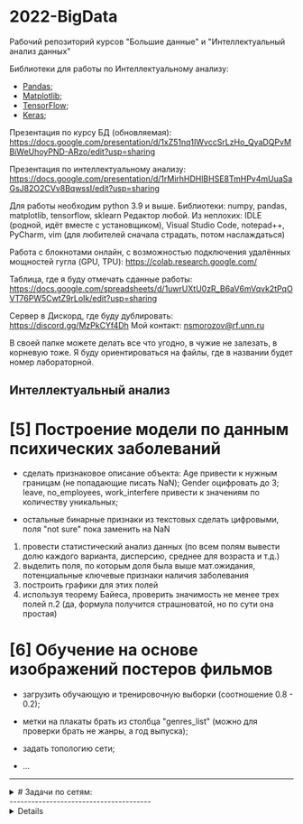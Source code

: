 # 2022-BigData
Рабочий репозиторий курсов "Большие данные" и "Интеллектуальный анализ данных"

Библиотеки для работы по Интеллектуальному анализу:

- [Pandas](https://pandas.pydata.org);
- [Matplotlib](https://matplotlib.org);
- [TensorFlow](https://www.tensorflow.org);
- [Keras](https://keras.io);

Презентация по курсу БД (обновляемая): https://docs.google.com/presentation/d/1xZ51nq1IWvccSrLzHo_QyaDQPvMBiWeUhoyPND-ARzo/edit?usp=sharing

Презентация по интеллектуальному анализу: https://docs.google.com/presentation/d/1rMirhHDHlBHSE8TmHPv4mUuaSaGsJ82O2CVv8BqwssI/edit?usp=sharing

Для работы необходим python 3.9 и выше.
Библиотеки: numpy, pandas, matplotlib, tensorflow, sklearn
Редактор любой. Из неплохих: IDLE (родной, идёт вместе с установщиком), Visual Studio Code, notepad++, PyCharm, vim (для любителей сначала страдать, потом наслаждаться)

Работа с блокнотами онлайн, с возможностью подключения удалённых мощностей гугла (GPU, TPU): https://colab.research.google.com/

Таблица, где я буду отмечать сданные работы: https://docs.google.com/spreadsheets/d/1uwrUXtU0zR_B6aV6mVqvk2tPqOVT76PW5CwtZ9rLoIk/edit?usp=sharing

Сервер в Дискорд, где буду дублировать: https://discord.gg/MzPkCYf4Dh
Мой контакт: nsmorozov@rf.unn.ru

В своей папке можете делать все что угодно, в чужие не залезать, в корневую тоже. Я буду ориентироваться на файлы, где в названии будет номер лабораторной.

## Интеллектуальный анализ
# [5] Построение модели по данным психических заболеваний

- сделать признаковое описание объекта: Age привести к нужным границам (не попадающие писать NaN); Gender оцифровать до 3; leave, no_employees, work_interfere привести к значениям по количеству уникальных;

- остальные бинарные признаки из текстовых сделать цифровыми, поля "not sure" пока заменить на NaN

1. провести статистический анализ данных (по всем полям вывести долю каждого варианта, дисперсию, среднее для возраста и т.д.)
2. выделить поля, по которым доля была выше мат.ожидания, потенциальные ключевые признаки наличия заболевания
3. построить графики для этих полей
4. используя теорему Байеса, проверить значимость не менее трех полей п.2 (да, формула получится страшноватой, но по сути она простая)

# [6] Обучение на основе изображений постеров фильмов

- загрузить обучающую и тренировочную выборки (соотношение 0.8 - 0.2);

- метки на плакаты брать из столбца "genres_list" (можно для проверки брать не жанры, а год выпуска);

- задать топологию сети;

- ...

-------------------------------------
<details>
  <summary># Задачи по сетям:</summary>

Выкладывать в свою же папку, но в отдельной подпапке

# [2] С использованием модуля socket создать чат:

- сервер на локальной машине, который ожидает запроса на соединение, создает отдельный поток, в котором все полученное по этому соединению пересылает по всему списку активных клиентов. Первое сообщение от клиента сохраняется как его псевдоним.

- клиент, который по указанному IP стучится к серверу, после чего может вводимую в отдельном потоке строку отправить. А все полученные строки во втором потоке (ожидающего данных от сервера) просто печатает.

Для референса: https://www.binarytides.com/code-chat-application-server-client-sockets-python/ ,
https://habr.com/ru/post/151623/

Рекомендую не копировать код, а писать самостоятельно.

# [3] Для игры из папки __ написать сетевой код:

- для игры вдвоем (один - "сервер", второй - "клиент"),

- каждый отправляет сопернику результат своего выбора,

- результат подсчитывается только после и получения выбора оппонента и после собственного,

- добавить справа небольшое окно чата,

- игровые сообщения и сообщения чата не должны мешать друг другу.
</details>
---------------------------------------
<details>
# [1] Симуляция HDFS

Дописать имплементации методов:

- разбиение пространства хостов на блоки;

- проверка количества репликаций и дозаписывание недостающих копий;

- обработку запроса "complete" от клиенгта;

- список блоков на каждой DataNode;

- методы DataNode для записи блоков: обновления статуса в списке, ответ на запрос "какие блоки хранишь" от NameNode (его тоже написать).

# [2] Простые случаи Map-Reduce

Для нескольких файлов с оценками какао посчитать количество суммарных упоминаний каждой из стран.

# [3] Сбор данных с сайта

Для https://royallib.com/ собрать информацию (название и год издания) о книгах жанра и сохранить в csv, в каждой строке Название, год:

1. Любовные романы

2. Религия и духовность

3. Справочная литература

4. Детское

5. Наука, Образование

Свой вариант определяется как:

len('Фамилия Имя Отчество') * (номер дня рождения, считая 27 ноября 1997 днем номер 0) % 5 + 1

# [4] Анализ текстовых данных

Для данных, полученных из предыдущего задания:

1. посчитать частоту слов с помощью map-reduce цепочек 

2. визуализировать результат диаграммой

3. обосновать и выделить значимые статистические параметры
</details>
